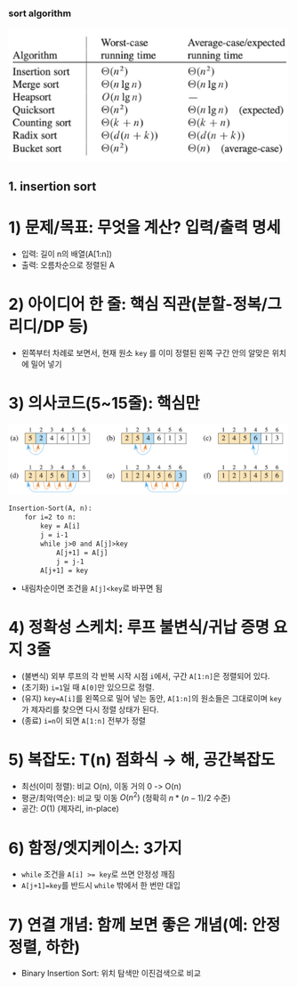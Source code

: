 ### sort algorithm

![algorithm running time](image.png)

## 1. insertion sort

# 1) 문제/목표: 무엇을 계산? 입력/출력 명세

- 입력: 길이 n의 배열(A[1:n])
- 출력: 오름차순으로 정렬된 A

# 2) 아이디어 한 줄: 핵심 직관(분할-정복/그리디/DP 등)

- 왼쪽부터 차례로 보면서, 현재 원소 `key` 를 이미 정렬된 왼쪽 구간 안의 알맞은 위치에 밀어 넣기

# 3) 의사코드(5~15줄): 핵심만

![insertion sort](image-insertion_sort.png)

```
Insertion-Sort(A, n):
    for i=2 to n:
        key = A[i]
        j = i-1
        while j>0 and A[j]>key
            A[j+1] = A[j]
            j = j-1
        A[j+1] = key
```

- 내림차순이면 조건을 `A[j]<key`로 바꾸면 됨

# 4) 정확성 스케치: 루프 불변식/귀납 증명 요지 3줄

- (불변식) 외부 루프의 각 반복 시작 시점 `i`에서, 구간 `A[1:n]`은 정렬되어 있다.
- (초기화) `i=1`일 때 `A[0]`만 있으므로 정렬.
- (유지) `key=A[i]`를 왼쪽으로 밀어 넣는 동안, `A[1:n]`의 원소들은 그대로이며 `key`가 제자리를 찾으면 다시 정렬 상태가 된다.
- (종료) `i=n`이 되면 `A[1:n]` 전부가 정렬

# 5) 복잡도: T(n) 점화식 → 해, 공간복잡도

- 최선(이미 정렬): 비교 O(n), 이동 거의 0 -> O(n)
- 평균/최악(역순): 비교 및 이동 $O(n^2)$ (정확히 $n*(n-1)/2$ 수준)
- 공간: $O(1)$ (제자리, in-place)

# 6) 함정/엣지케이스: 3가지

- `while` 조건을 `A[i] >= key`로 쓰면 안정성 깨짐
- `A[j+1]=key`를 반드시 `while` 밖에서 한 번만 대입

# 7) 연결 개념: 함께 보면 좋은 개념(예: 안정정렬, 하한)

- Binary Insertion Sort: 위치 탐색만 이진검색으로 비교
